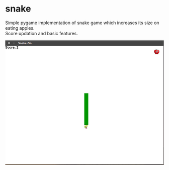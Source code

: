 # snake

Simple pygame implementation of snake game which increases its size on eating apples.<br> 
Score updation and basic features.

![Screenshot](https://github.com/kulpatbhaskar/snake/blob/master/Screenshot_3.png)


